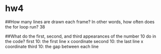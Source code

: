 # hw4

##How many lines are drawn each frame? In other words, how often does the for loop run?
38

##What do the first, second, and third appearances of the number 10 do in the code?
first 10: the first line x coordinate
second 10: the last line x coordinate
third 10: the gap between each line

